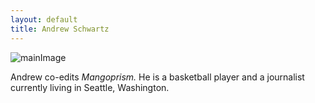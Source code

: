 ```yaml
---
layout: default
title: Andrew Schwartz
---
```


![mainImage](/images/wheat.JPG)

Andrew co-edits *Mangoprism.* He is a basketball player and a journalist currently living in Seattle, Washington.

